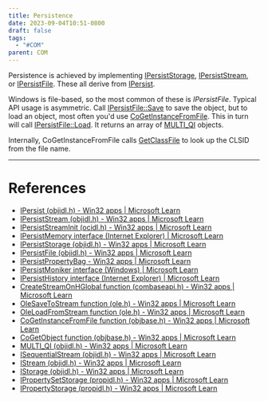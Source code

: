 ```yaml
---
title: Persistence
date: 2023-09-04T10:51-0800
draft: false
tags:
  - "#COM"
parent: COM
---
```

Persistence is achieved by implementing [IPersistStorage](https://learn.microsoft.com/en-us/windows/desktop/api/objidl/nn-objidl-ipersiststorage), [IPersistStream](https://learn.microsoft.com/en-us/windows/desktop/api/objidl/nn-objidl-ipersiststream), or [IPersistFile](https://learn.microsoft.com/en-us/windows/desktop/api/objidl/nn-objidl-ipersistfile).  These all derive from [IPersist](https://learn.microsoft.com/en-us/windows/win32/api/objidl/nn-objidl-ipersist).

Windows is file-based, so the most common of these is _IPersistFile_.  Typical API usage is asymmetric.  Call [IPersistFile::Save](https://learn.microsoft.com/en-us/windows/win32/api/objidl/nf-objidl-ipersistfile-save) to save the object, but to load an object, most often you'd use [CoGetInstanceFromFile](https://learn.microsoft.com/en-us/windows/win32/api/objbase/nf-objbase-cogetinstancefromfile).  This in turn will call [IPersistFile::Load](https://learn.microsoft.com/en-us/windows/win32/api/objidl/nf-objidl-ipersistfile-load).  It returns an array of [MULTI_QI](https://learn.microsoft.com/en-us/windows/win32/api/objidl/ns-objidl-multi_qi) objects.

Internally, CoGetInstanceFromFile calls [GetClassFile](https://learn.microsoft.com/en-us/windows/win32/api/objbase/nf-objbase-getclassfile) to look up the CLSID from the file name.

---
# References

- [IPersist (objidl.h) - Win32 apps | Microsoft Learn](https://learn.microsoft.com/en-us/windows/win32/api/objidl/nn-objidl-ipersist)
- [IPersistStream (objidl.h) - Win32 apps | Microsoft Learn](https://learn.microsoft.com/en-us/windows/win32/api/objidl/nn-objidl-ipersiststream)
- [IPersistStreamInit (ocidl.h) - Win32 apps | Microsoft Learn](https://learn.microsoft.com/en-us/windows/win32/api/ocidl/nn-ocidl-ipersiststreaminit)
- [IPersistMemory interface (Internet Explorer) | Microsoft Learn](https://learn.microsoft.com/en-us/previous-versions/windows/internet-explorer/ie-developer/platform-apis/aa768210(v=vs.85))
- [IPersistStorage (objidl.h) - Win32 apps | Microsoft Learn](https://learn.microsoft.com/en-us/windows/win32/api/objidl/nn-objidl-ipersiststorage)
- [IPersistFile (objidl.h) - Win32 apps | Microsoft Learn](https://learn.microsoft.com/en-us/windows/win32/api/objidl/nn-objidl-ipersistfile)
- [IPersistPropertyBag - Win32 apps | Microsoft Learn](https://learn.microsoft.com/en-us/windows/win32/api/ocidl/nn-ocidl-ipersistpropertybag)
- [IPersistMoniker interface (Windows) | Microsoft Learn](https://learn.microsoft.com/en-us/previous-versions/windows/internet-explorer/ie-developer/platform-apis/ms775042(v=vs.85))
- [IPersistHistory interface (Internet Explorer) | Microsoft Learn](https://learn.microsoft.com/en-us/previous-versions/windows/internet-explorer/ie-developer/platform-apis/aa768215(v=vs.85))
- [CreateStreamOnHGlobal function (combaseapi.h) - Win32 apps | Microsoft Learn](https://learn.microsoft.com/en-us/windows/win32/api/combaseapi/nf-combaseapi-createstreamonhglobal)
- [OleSaveToStream function (ole.h) - Win32 apps | Microsoft Learn](https://learn.microsoft.com/en-us/windows/win32/api/ole/nf-ole-olesavetostream)
- [OleLoadFromStream function (ole.h) - Win32 apps | Microsoft Learn](https://learn.microsoft.com/en-us/windows/win32/api/ole/nf-ole-oleloadfromstream)
- [CoGetInstanceFromFile function (objbase.h) - Win32 apps | Microsoft Learn](https://learn.microsoft.com/en-us/windows/win32/api/objbase/nf-objbase-cogetinstancefromfile)
- [CoGetObject function (objbase.h) - Win32 apps | Microsoft Learn](https://learn.microsoft.com/en-us/windows/win32/api/objbase/nf-objbase-cogetobject)
- [MULTI_QI (objidl.h) - Win32 apps | Microsoft Learn](https://learn.microsoft.com/en-us/windows/win32/api/objidl/ns-objidl-multi_qi)
- [ISequentialStream (objidl.h) - Win32 apps | Microsoft Learn](https://learn.microsoft.com/en-us/windows/win32/api/objidl/nn-objidl-isequentialstream)
- [IStream (objidl.h) - Win32 apps | Microsoft Learn](https://learn.microsoft.com/en-us/windows/win32/api/objidl/nn-objidl-istream)
- [IStorage (objidl.h) - Win32 apps | Microsoft Learn](https://learn.microsoft.com/en-us/windows/win32/api/objidl/nn-objidl-istorage)
- [IPropertySetStorage (propidl.h) - Win32 apps | Microsoft Learn](https://learn.microsoft.com/en-us/windows/win32/api/propidl/nn-propidl-ipropertysetstorage)
- [IPropertyStorage (propidl.h) - Win32 apps | Microsoft Learn](https://learn.microsoft.com/en-us/windows/win32/api/propidl/nn-propidl-ipropertystorage)

